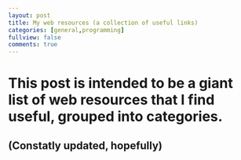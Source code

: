 ```yaml
---
layout: post
title: My web resources (a collection of useful links)
categories: [general,programming]
fullview: false
comments: true
---
```


# This post is intended to be a giant list of web resources that I find useful, grouped into categories.
## (Constatly updated, hopefully)
